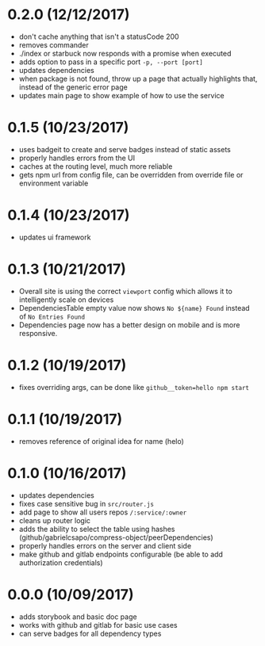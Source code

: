 # 0.2.0 (12/12/2017)

- don't cache anything that isn't a statusCode 200
- removes commander
- ./index or starbuck now responds with a promise when executed
- adds option to pass in a specific port `-p, --port [port]`
- updates dependencies
- when package is not found, throw up a page that actually highlights that, instead of the generic error page
- updates main page to show example of how to use the service

# 0.1.5 (10/23/2017)

- uses badgeit to create and serve badges instead of static assets
- properly handles errors from the UI
- caches at the routing level, much more reliable
- gets npm url from config file, can be overridden from override file or environment variable

# 0.1.4 (10/23/2017)

- updates ui framework

# 0.1.3 (10/21/2017)

- Overall site is using the correct `viewport` config which allows it to intelligently scale on devices
- DependenciesTable empty value now shows `No ${name} Found` instead of `No Entries Found`
- Dependencies page now has a better design on mobile and is more responsive.  

# 0.1.2 (10/19/2017)

- fixes overriding args, can be done like `github__token=hello npm start`

# 0.1.1 (10/19/2017)

- removes reference of original idea for name (helo)

# 0.1.0 (10/16/2017)

- updates dependencies
- fixes case sensitive bug in `src/router.js`
- add page to show all users repos `/:service/:owner`
- cleans up router logic
- adds the ability to select the table using hashes (github/gabrielcsapo/compress-object/peerDependencies)
- properly handles errors on the server and client side
- make github and gitlab endpoints configurable (be able to add authorization credentials)

# 0.0.0 (10/09/2017)

- adds storybook and basic doc page
- works with github and gitlab for basic use cases
- can serve badges for all dependency types
